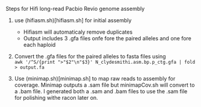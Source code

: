 Steps for Hifi long-read Pacbio Revio genome assembly

1. use (hifiasm.sh)[hifiasm.sh] for initial assembly
   * Hifiasm will automaticaly remove duplicates
   * Output includes 3 .gfa files onfe fore the paired alleles and one fore each haploid

2. Convert the .gfa files for the paired alleles to fasta files using  
   ```awk '/^S/{print ">"$2"\n"$3}' N_clydesmithi.asm.bp.p_ctg.gfa | fold > output.fa ```

3. Use (minimap.sh)[minimap.sh] to map raw reads to assembly for coverage.
    Minimap outputs a .sam file but minimapCov.sh will convert to a .bam file.
    I generated both a .sam and .bam files to use the .sam file for polishing withe racon later on.
   
